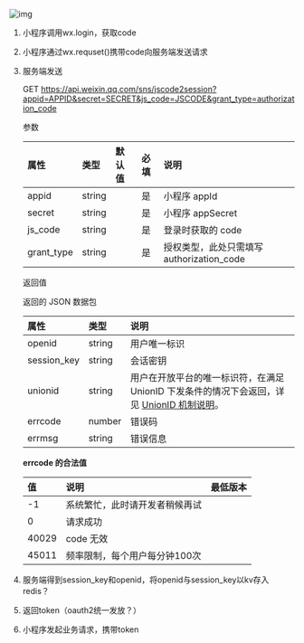 ![img](https://gitee.com/vergeee/static-repo/raw/master//img/20210322135948.png)

1. 小程序调用wx.login，获取code

2. 小程序通过wx.requset()携带code向服务端发送请求

3. 服务端发送

   GET https://api.weixin.qq.com/sns/jscode2session?appid=APPID&secret=SECRET&js_code=JSCODE&grant_type=authorization_code

   参数

   | 属性       | 类型   | 默认值 | 必填 | 说明                                      |
   | :--------- | :----- | :----- | :--- | :---------------------------------------- |
   | appid      | string |        | 是   | 小程序 appId                              |
   | secret     | string |        | 是   | 小程序 appSecret                          |
   | js_code    | string |        | 是   | 登录时获取的 code                         |
   | grant_type | string |        | 是   | 授权类型，此处只需填写 authorization_code |

   返回值

   返回的 JSON 数据包

   | 属性        | 类型   | 说明                                                         |
   | :---------- | :----- | :----------------------------------------------------------- |
   | openid      | string | 用户唯一标识                                                 |
   | session_key | string | 会话密钥                                                     |
   | unionid     | string | 用户在开放平台的唯一标识符，在满足 UnionID 下发条件的情况下会返回，详见 [UnionID 机制说明](https://developers.weixin.qq.com/miniprogram/dev/framework/open-ability/union-id.html)。 |
   | errcode     | number | 错误码                                                       |
   | errmsg      | string | 错误信息                                                     |

   **errcode 的合法值**

   | 值    | 说明                           | 最低版本 |
   | :---- | :----------------------------- | :------- |
   | -1    | 系统繁忙，此时请开发者稍候再试 |          |
   | 0     | 请求成功                       |          |
   | 40029 | code 无效                      |          |
   | 45011 | 频率限制，每个用户每分钟100次  |          |

4. 服务端得到session_key和openid，将openid与session_key以kv存入redis？
5. 返回token（oauth2统一发放？）
6. 小程序发起业务请求，携带token

